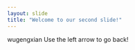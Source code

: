 ```yaml
---
layout: slide
title: "Welcome to our second slide!"
---
```

wugengxian
Use the left arrow to go back!
